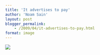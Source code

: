 ```yaml
---
title: 'It advertises to pay'
author: 'Noam Sain'
layout: post
blogger_permalink:
    - /2009/04/it-advertises-to-pay.html
format: image
---
```


[![](http://2.bp.blogspot.com/_8aN4krk1nsk/SyD9pJqXFcI/AAAAAAAAAUY/Fjf7ot1Dmf4/s400/image012.gif)](http://2.bp.blogspot.com/_8aN4krk1nsk/SyD9pJqXFcI/AAAAAAAAAUY/Fjf7ot1Dmf4/s1600-h/image012.gif)